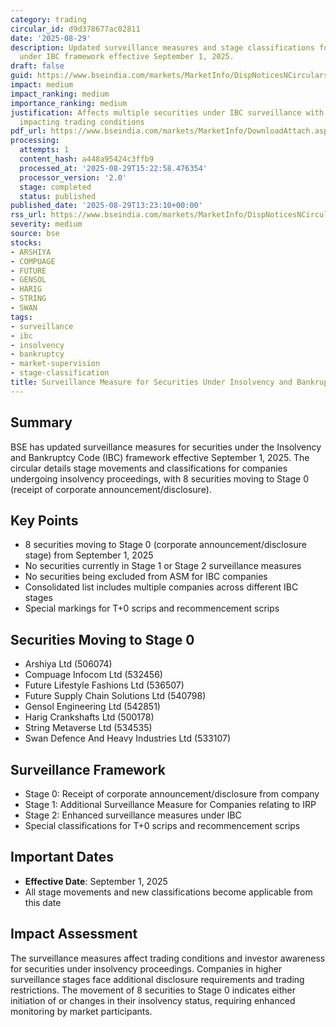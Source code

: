 ```yaml
---
category: trading
circular_id: d9d378677ac02811
date: '2025-08-29'
description: Updated surveillance measures and stage classifications for securities
  under IBC framework effective September 1, 2025.
draft: false
guid: https://www.bseindia.com/markets/MarketInfo/DispNoticesNCirculars.aspx?Noticeid={4DDC61B3-5D3E-427C-9C3F-07AA91B9735E}&noticeno=20250829-44&dt=08/29/2025&icount=44&totcount=55&flag=0
impact: medium
impact_ranking: medium
importance_ranking: medium
justification: Affects multiple securities under IBC surveillance with stage movements
  impacting trading conditions
pdf_url: https://www.bseindia.com/markets/MarketInfo/DownloadAttach.aspx?id=20250829-44&attachedId=b3f8375f-b08c-48bd-bf51-d7e66cdd5fbf
processing:
  attempts: 1
  content_hash: a448a95424c3ffb9
  processed_at: '2025-08-29T15:22:58.476354'
  processor_version: '2.0'
  stage: completed
  status: published
published_date: '2025-08-29T13:23:10+00:00'
rss_url: https://www.bseindia.com/markets/MarketInfo/DispNoticesNCirculars.aspx?Noticeid={4DDC61B3-5D3E-427C-9C3F-07AA91B9735E}&noticeno=20250829-44&dt=08/29/2025&icount=44&totcount=55&flag=0
severity: medium
source: bse
stocks:
- ARSHIYA
- COMPUAGE
- FUTURE
- GENSOL
- HARIG
- STRING
- SWAN
tags:
- surveillance
- ibc
- insolvency
- bankruptcy
- market-supervision
- stage-classification
title: Surveillance Measure for Securities Under Insolvency and Bankruptcy Code (IBC)
---
```


## Summary

BSE has updated surveillance measures for securities under the Insolvency and Bankruptcy Code (IBC) framework effective September 1, 2025. The circular details stage movements and classifications for companies undergoing insolvency proceedings, with 8 securities moving to Stage 0 (receipt of corporate announcement/disclosure).

## Key Points

- 8 securities moving to Stage 0 (corporate announcement/disclosure stage) from September 1, 2025
- No securities currently in Stage 1 or Stage 2 surveillance measures
- No securities being excluded from ASM for IBC companies
- Consolidated list includes multiple companies across different IBC stages
- Special markings for T+0 scrips and recommencement scrips

## Securities Moving to Stage 0

- Arshiya Ltd (506074)
- Compuage Infocom Ltd (532456)
- Future Lifestyle Fashions Ltd (536507)
- Future Supply Chain Solutions Ltd (540798)
- Gensol Engineering Ltd (542851)
- Harig Crankshafts Ltd (500178)
- String Metaverse Ltd (534535)
- Swan Defence And Heavy Industries Ltd (533107)

## Surveillance Framework

- Stage 0: Receipt of corporate announcement/disclosure from company
- Stage 1: Additional Surveillance Measure for Companies relating to IRP
- Stage 2: Enhanced surveillance measures under IBC
- Special classifications for T+0 scrips and recommencement scrips

## Important Dates

- **Effective Date**: September 1, 2025
- All stage movements and new classifications become applicable from this date

## Impact Assessment

The surveillance measures affect trading conditions and investor awareness for securities under insolvency proceedings. Companies in higher surveillance stages face additional disclosure requirements and trading restrictions. The movement of 8 securities to Stage 0 indicates either initiation of or changes in their insolvency status, requiring enhanced monitoring by market participants.